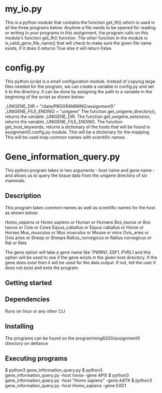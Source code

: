 # my_io.py
This is a python module that contains the function get_fh() which is used in all the three programs below. Anytime a file needs to be opened for reading or writing in your programs in this assignment, the program calls on this module's function get_fh() function. 
The other function in the module is is_valid_gene_file_name() that will check to make sure the given file name exists, if it does it returns True else it will return False.

# config.py
This python script is a small configuration module.
Instead of copying large files needed for the program, we can create a variable in config.py and set it to the directory. It can be done by assigning the path to a variable in the beginning of the script as shown below:

_UNIGENE_DIR = "/data/PROGRAMMING/assignment5"
_UNIGENE_FILE_ENDING = "unigene"
The function get_unigene_directory(), returns the variable _UNIGENE_DIR.
The function get_unigene_extension, returns the variable _UNIGENE_FILE_ENDING.
The function get_host_keywords, returns a dictionary of the hosts that will be found in assignment5.config.py module. This will be a dictionary for the mapping. This will be used map common names with scientific names. 

# Gene_information_query.py
This python program takes in two arguments - host name and gene name - and allows us to query the tissue data from the unigene directory of six mammals.

## Description
This program takes common names as well as scientific names for the host as shown below:

Homo_sapiens or Homo sapiens or Human or Humans
Bos_taurus or Bos taurus or Cow or Cows
Equus_caballus or Equus caballus or Horse or Horses
Mus_musculus or Mus musculus or Mouse or mice
Ovis_aries or Ovis aries or Sheep or Sheeps
Rattus_norvegicus or Rattus norvegicus or Rat or Rats

The gene option will take a gene name like 'PWRN1, ESF1, PVRL1 and this option will be used to see if the gene exists in the given host directory. If the gene does exist then it will be used for the data output. If not, tell the user it does not exist and exits the program.

## Getting started

## Dependencies
Runs on linux or any other CLI

## Installing
The programs can be found on the programming6200/assignment5 directory on defiance

## Executing programs
$ python3 gene_information_query.py
$ python3 gene_information_query.py -host horse -gene API5
$ python3 gene_information_query.py -host "Homo sapiens" -gene AATK
$ python3 gene_information_query.py -host Homo_sapiens -gene EXD1
